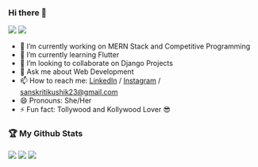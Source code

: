 ### Hi there 👋
<img src="https://visitor-badge.laobi.icu/badge?page_id=SanskritiKushik5.SanskritiKushik5">  <img src="https://img.shields.io/github/followers/SanskritiKushik5?label=Follow&style=social)](https://github.com/SanskritiKushik5">

- 🔭 I’m currently working on MERN Stack and Competitive Programming
- 🌱 I’m currently learning Flutter
- 👯 I’m looking to collaborate on Django Projects
- 💬 Ask me about Web Development
- 📫 How to reach me: [LinkedIn](https://www.linkedin.com/in/sanskriti-kushik-2302/) / [Instagram](https://www.instagram.com/skkkk_5/) / sanskritikushik23@gmail.com
- 😄 Pronouns: She/Her
- ⚡ Fun fact: Tollywood and Kollywood Lover :sunglasses:

### :trophy: My Github Stats

<img align="center" src="https://github-readme-stats.vercel.app/api?username=SanskritiKushik5&&show_icons=true&theme=tokyonight">
<img align="center" src="https://github-readme-stats.vercel.app/api/top-langs/?username=SanskritiKushik5&theme=tokyonight&hide=dart">
<img align="center" src="https://github-readme-stats.vercel.app/api?username=SanskritiKushik5&show_icons=true&theme=tokyonight">

